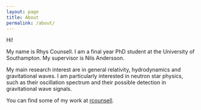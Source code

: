 ```yaml
---
layout: page
title: About
permalink: /about/
---
```


Hi!

My name is Rhys Counsell. I am a final year PhD student at the University of Southampton. My supervisor is Nils Andersson.

My main research interest are in general relativity, hydrodynamics and gravitational waves. I am particularly interested in neutron star physics, such as their oscillation spectrum and their possible detection in gravitational wave signals.

You can find some of my work at <a href="https://github.com/rcounsell"> 
rcounsell</a>.
